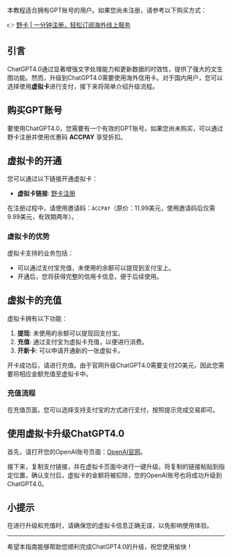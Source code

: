 本教程适合拥有GPT账号的用户。如果您尚未注册，请参考以下购买方式：

👉 [野卡 | 一分钟注册，轻松订阅海外线上服务](https://bit.ly/bewildcard)

## 引言

ChatGPT4.0通过显著增强文字处理能力和更新数据的时效性，提供了强大的文生图功能。然而，升级到ChatGPT4.0需要使用海外信用卡。对于国内用户，您可以选择使用**虚拟卡**进行支付，接下来将简单介绍升级流程。

## 购买GPT账号

要使用ChatGPT4.0，您需要有一个有效的GPT账号。如果您尚未购买，可以通过野卡注册并使用优惠码 **ACCPAY** 享受折扣。

## 虚拟卡的开通

您可以通过以下链接开通虚拟卡：

- **虚拟卡链接**: [野卡注册](https://bit.ly/bewildcard)

在注册过程中，请使用邀请码：`ACCPAY`（原价：11.99美元，使用邀请码后仅需9.99美元，有效期两年）。

### 虚拟卡的优势

虚拟卡支持的业务包括：
- 可以通过支付宝充值，未使用的余额可以提现到支付宝上。
- 开通后，您将获得完整的信用卡信息，便于后续使用。

## 虚拟卡的充值

虚拟卡拥有以下功能：
1. **提现**: 未使用的余额可以提现回支付宝。
2. **充值**: 通过支付宝为虚拟卡充值，以便进行消费。
3. **开新卡**: 可以申请开通新的一张虚拟卡。

开卡成功后，请进行充值。由于官网升级ChatGPT4.0需要支付20美元，因此您需要将相应金额充值至虚拟卡中。

### 充值流程

在充值页面，您可以选择支持支付宝的方式进行支付，按照提示完成交易即可。

## 使用虚拟卡升级ChatGPT4.0

首先，请打开您的OpenAI账号页面：[OpenAI官网](https://chat.openai.com/)。

接下来，复制支付链接，并在虚拟卡页面中进行一键升级。将复制的链接粘贴到指定位置，确认支付后，虚拟卡的金额将被扣除，您的OpenAI账号也将成功升级到ChatGPT4.0。

## 小提示

在进行升级和充值时，请确保您的虚拟卡信息正确无误，以免影响使用体验。

---

希望本指南能够帮助您顺利完成ChatGPT4.0的升级，祝您使用愉快！